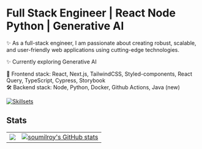 Full Stack Engineer | React Node Python | Generative AI
==================================================================================================================================

✨ As a full-stack engineer, I am passionate about creating robust, scalable, and user-friendly web applications using cutting-edge technologies.

✨ Currently exploring Generative AI

🎨 Frontend stack: React, Next.js, TailwindCSS, Styled-components, React Query, TypeScript, Cypress, Storybook <br />
🛠 Backend stack: Node, Python, Docker, Github Actions, Java (new)

[![Skillsets](https://skillicons.dev/icons?i=js,html,css,js,ts,c,cpp,react,nextjs,remix,tailwind,py,postgres,nuxtjs,docker,graphql,mysql,svelte,nestjs,flask,aws,java)](https://skillicons.dev)

## Stats

<table>
  <tr>
    <td>
      <a href="http://www.github.com/soumilroy"><img src="https://github-readme-streak-stats.herokuapp.com/?user=soumilroy&stroke=ffffff&background=1c1917&ring=0891b2&fire=0891b2&currStreakNum=ffffff&currStreakLabel=0891b2&sideNums=ffffff&sideLabels=ffffff&dates=ffffff&hide_border=true" /></a>
    </td>
    <td>
  <a href="http://www.github.com/soumilroy"><img src="https://github-readme-stats.vercel.app/api?username=soumilroy&show_icons=true&hide=stars,&count_private=true&title_color=0891b2&text_color=ffffff&icon_color=0891b2&bg_color=1c1917&hide_border=true&show_icons=true" alt="soumilroy's GitHub stats" /></a>
    </td>
  </tr>
</table>
